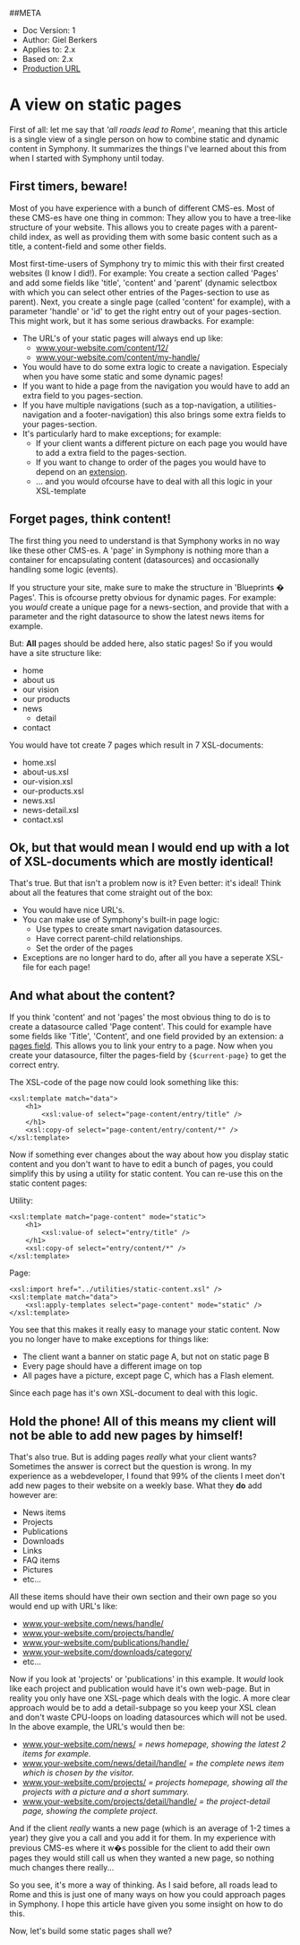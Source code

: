 ##META
* Doc Version: 1
* Author: Giel Berkers
* Applies to: 2.x
* Based on: 2.x
* [Production URL]()

# A view on static pages #

First of all: let me say that _'all roads lead to Rome'_, meaning that this article is a single view of a single person
on how to combine static and dynamic content in Symphony. It summarizes the things I've learned about this from when I
started with Symphony until today.

## First timers, beware! ##

Most of you have experience with a bunch of different CMS-es. Most of these CMS-es have one thing in common: They allow
you to have a tree-like structure of your website. This allows you to create pages with a parent-child index, as well as
providing them with some basic content such as a title, a content-field and some other fields.

Most first-time-users of Symphony try to mimic this with their first created websites (I know I did!). For example: You
create a section called 'Pages' and add some fields like 'title', 'content' and 'parent' (dynamic selectbox with which
you can select other entries of the Pages-section to use as parent). Next, you create a single page (called 'content' for
example), with a parameter 'handle' or 'id' to get the right entry out of your pages-section. This might work, but it
has some serious drawbacks. For example:

- The URL's of your static pages will always end up like:
  - www.your-website.com/content/12/
  - www.your-website.com/content/my-handle/
- You would have to do some extra logic to create a navigation. Especialy when you have some static and some dynamic pages!
- If you want to hide a page from the navigation you would have to add an extra field to you pages-section.
- If you have multiple navigations (such as a top-navigation, a utilities-navigation and a footer-navigation) this also brings some extra fields to your pages-section.
- It's particularly hard to make exceptions; for example:
  - If your client wants a different picture on each page you would have to add a extra field to the pages-section.
  - If you want to change to order of the pages you would have to depend on an [extension](https://github.com/nickdunn/order_entries).
  - ... and you would ofcourse have to deal with all this logic in your XSL-template

## Forget pages, think content! ##

The first thing you need to understand is that Symphony works in no way like these other CMS-es. A 'page' in Symphony
is nothing more than a container for encapsulating content (datasources) and occasionally handling some logic (events).

If you structure your site, make sure to make the structure in 'Blueprints � Pages'. This is ofcourse pretty obvious
for dynamic pages. For example: you _would_ create a unique page for a news-section, and provide that with a parameter
and the right datasource to show the latest news items for example.

But: **All** pages should be added here, also static pages! So if you would have a site structure like:

- home
- about us
- our vision
- our products
- news
  - detail
- contact

You would have tot create 7 pages which result in 7 XSL-documents:

- home.xsl
- about-us.xsl
- our-vision.xsl
- our-products.xsl
- news.xsl
- news-detail.xsl
- contact.xsl

## Ok, but that would mean I would end up with a lot of XSL-documents which are mostly identical! ##

That's true. But that isn't a problem now is it? Even better: it's ideal! Think about all the features that come straight out of the box:

- You would have nice URL's.
- You can make use of Symphony's built-in page logic:
  - Use types to create smart navigation datasources.
  - Have correct parent-child relationships.
  - Set the order of the pages
- Exceptions are no longer hard to do, after all you have a seperate XSL-file for each page!

## And what about the content? ##

If you think 'content' and not 'pages' the most obvious thing to do is to create a datasource called 'Page content'.
This could for example have some fields like 'Title', 'Content', and one field provided by an extension: a [pages field](https://github.com/symphonycms/pagesfield).
This allows you to link your entry to a page. Now when you create your datasource, filter the pages-field by `{$current-page}`
to get the correct entry.

The XSL-code of the page now could look something like this:

    <xsl:template match="data">
        <h1>
            <xsl:value-of select="page-content/entry/title" />
        </h1>
        <xsl:copy-of select="page-content/entry/content/*" />
    </xsl:template>

Now if something ever changes about the way about how you display static content and you don't want to have to edit a
bunch of pages, you could simplify this by using a utility for static content. You can re-use this on the static content pages:

Utility:

    <xsl:template match="page-content" mode="static">
        <h1>
            <xsl:value-of select="entry/title" />
        </h1>
        <xsl:copy-of select="entry/content/*" />
    </xsl:template>

Page:

    <xsl:import href="../utilities/static-content.xsl" />
    <xsl:template match="data">
        <xsl:apply-templates select="page-content" mode="static" />
    </xsl:template>

You see that this makes it really easy to manage your static content. Now you no longer have to make exceptions for things like:

- The client want a banner on static page A, but not on static page B
- Every page should have a different image on top
- All pages have a picture, except page C, which has a Flash element.

Since each page has it's own XSL-document to deal with this logic.

## Hold the phone! All of this means my client will not be able to add new pages by himself! ##

That's also true. But is adding pages _really_ what your client wants? Sometimes the answer is correct but the question is
wrong. In my experience as a webdeveloper, I found that 99% of the clients I meet don't add new pages to their website on a
weekly base. What they **do** add however are:

- News items
- Projects
- Publications
- Downloads
- Links
- FAQ items
- Pictures
- etc...

All these items should have their own section and their own page so you would end up with URL's like:

- www.your-website.com/news/handle/
- www.your-website.com/projects/handle/
- www.your-website.com/publications/handle/
- www.your-website.com/downloads/category/
- etc...

Now if you look at 'projects' or 'publications' in this example. It _would_ look like each project and publication would
have it's own web-page. But in reality you only have one XSL-page which deals with the logic. A more clear approach would
be to add a detail-subpage so you keep your XSL clean and don't waste CPU-loops on loading datasources which will not be
used. In the above example, the URL's would then be:

- www.your-website.com/news/ _= news homepage, showing the latest 2 items for example._
- www.your-website.com/news/detail/handle/ _= the complete news item which is chosen by the visitor._
- www.your-website.com/projects/ _= projects homepage, showing all the projects with a picture and a short summary._
- www.your-website.com/projects/detail/handle/ _= the project-detail page, showing the complete project._

And if the client _really_ wants a new page (which is an average of 1-2 times a year) they give you a call and you add
it for them. In my experience with previous CMS-es where it w�s possible for the client to add their own pages they
would still call us when they wanted a new page, so nothing much changes there really...

So you see, it's more a way of thinking. As I said before, all roads lead to Rome and this is just one
of many ways on how you could approach pages in Symphony. I hope this article have given you some insight on how to do
this.

Now, let's build some static pages shall we?